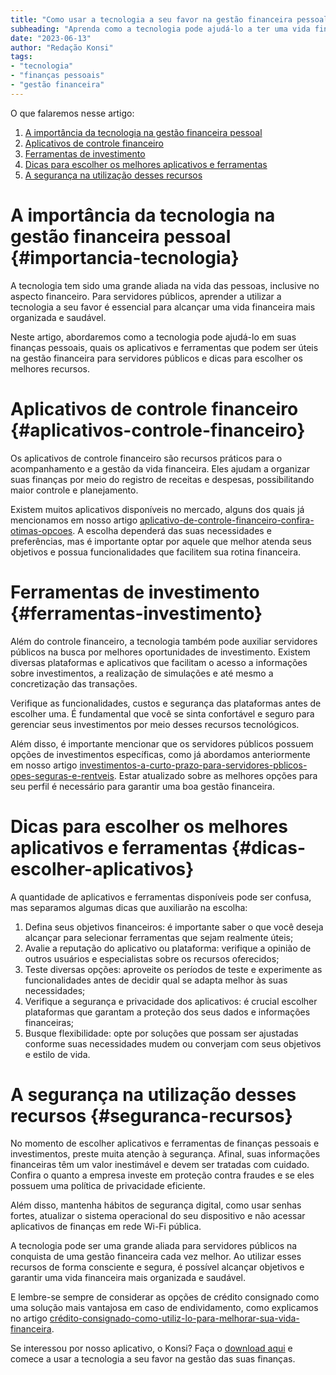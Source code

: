 ```yaml
---
title: "Como usar a tecnologia a seu favor na gestão financeira pessoal: dicas para servidores públicos"
subheading: "Aprenda como a tecnologia pode ajudá-lo a ter uma vida financeira mais organizada e saudável"
date: "2023-06-13"
author: "Redação Konsi"
tags:
- "tecnologia"
- "finanças pessoais"
- "gestão financeira"
---
```


O que falaremos nesse artigo:

1. [A importância da tecnologia na gestão financeira pessoal](#importancia-tecnologia)
2. [Aplicativos de controle financeiro](#aplicativos-controle-financeiro)
3. [Ferramentas de investimento](#ferramentas-investimento)
4. [Dicas para escolher os melhores aplicativos e ferramentas](#dicas-escolher-aplicativos)
5. [A segurança na utilização desses recursos](#seguranca-recursos)

# A importância da tecnologia na gestão financeira pessoal {#importancia-tecnologia}

A tecnologia tem sido uma grande aliada na vida das pessoas, inclusive no aspecto financeiro. Para servidores públicos, aprender a utilizar a tecnologia a seu favor é essencial para alcançar uma vida financeira mais organizada e saudável.

Neste artigo, abordaremos como a tecnologia pode ajudá-lo em suas finanças pessoais, quais os aplicativos e ferramentas que podem ser úteis na gestão financeira para servidores públicos e dicas para escolher os melhores recursos.

# Aplicativos de controle financeiro {#aplicativos-controle-financeiro}

Os aplicativos de controle financeiro são recursos práticos para o acompanhamento e a gestão da vida financeira. Eles ajudam a organizar suas finanças por meio do registro de receitas e despesas, possibilitando maior controle e planejamento.

Existem muitos aplicativos disponíveis no mercado, alguns dos quais já mencionamos em nosso artigo [aplicativo-de-controle-financeiro-confira-otimas-opcoes](/postagens/aplicativo-de-controle-financeiro-confira-otimas-opcoes). A escolha dependerá das suas necessidades e preferências, mas é importante optar por aquele que melhor atenda seus objetivos e possua funcionalidades que facilitem sua rotina financeira.

# Ferramentas de investimento {#ferramentas-investimento}

Além do controle financeiro, a tecnologia também pode auxiliar servidores públicos na busca por melhores oportunidades de investimento. Existem diversas plataformas e aplicativos que facilitam o acesso a informações sobre investimentos, a realização de simulações e até mesmo a concretização das transações.

Verifique as funcionalidades, custos e segurança das plataformas antes de escolher uma. É fundamental que você se sinta confortável e seguro para gerenciar seus investimentos por meio desses recursos tecnológicos.

Além disso, é importante mencionar que os servidores públicos possuem opções de investimentos específicas, como já abordamos anteriormente em nosso artigo [investimentos-a-curto-prazo-para-servidores-pblicos-opes-seguras-e-rentveis](/postagens/investimentos-a-curto-prazo-para-servidores-pblicos-opes-seguras-e-rentveis). Estar atualizado sobre as melhores opções para seu perfil é necessário para garantir uma boa gestão financeira.

# Dicas para escolher os melhores aplicativos e ferramentas {#dicas-escolher-aplicativos}

A quantidade de aplicativos e ferramentas disponíveis pode ser confusa, mas separamos algumas dicas que auxiliarão na escolha:

1. Defina seus objetivos financeiros: é importante saber o que você deseja alcançar para selecionar ferramentas que sejam realmente úteis;
2. Avalie a reputação do aplicativo ou plataforma: verifique a opinião de outros usuários e especialistas sobre os recursos oferecidos;
3. Teste diversas opções: aproveite os períodos de teste e experimente as funcionalidades antes de decidir qual se adapta melhor às suas necessidades;
4. Verifique a segurança e privacidade dos aplicativos: é crucial escolher plataformas que garantam a proteção dos seus dados e informações financeiras;
5. Busque flexibilidade: opte por soluções que possam ser ajustadas conforme suas necessidades mudem ou converjam com seus objetivos e estilo de vida.

# A segurança na utilização desses recursos {#seguranca-recursos}

No momento de escolher aplicativos e ferramentas de finanças pessoais e investimentos, preste muita atenção à segurança. Afinal, suas informações financeiras têm um valor inestimável e devem ser tratadas com cuidado. Confira o quanto a empresa investe em proteção contra fraudes e se eles possuem uma política de privacidade eficiente.

Além disso, mantenha hábitos de segurança digital, como usar senhas fortes, atualizar o sistema operacional do seu dispositivo e não acessar aplicativos de finanças em rede Wi-Fi pública.

A tecnologia pode ser uma grande aliada para servidores públicos na conquista de uma gestão financeira cada vez melhor. Ao utilizar esses recursos de forma consciente e segura, é possível alcançar objetivos e garantir uma vida financeira mais organizada e saudável.

E lembre-se sempre de considerar as opções de crédito consignado como uma solução mais vantajosa em caso de endividamento, como explicamos no artigo [crédito-consignado-como-utiliz-lo-para-melhorar-sua-vida-financeira](/postagens/crdito-consignado-como-utiliz-lo-para-melhorar-sua-vida-financeira).

Se interessou por nosso aplicativo, o Konsi? Faça o [download aqui](https://konsi.com.br/app-download) e comece a usar a tecnologia a seu favor na gestão das suas finanças.